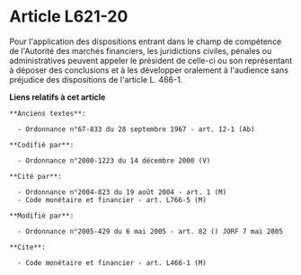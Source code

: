 # Article L621-20

Pour l'application des dispositions entrant dans le champ de compétence de l'Autorité des marchés financiers, les
juridictions civiles, pénales ou administratives peuvent appeler le président de celle-ci ou son représentant à déposer des
conclusions et à les développer oralement à l'audience sans préjudice des dispositions de l'article L. 466-1.

**Liens relatifs à cet article**

	**Anciens textes**:

	  - Ordonnance n°67-833 du 28 septembre 1967 - art. 12-1 (Ab)

	**Codifié par**:

	  - Ordonnance n°2000-1223 du 14 décembre 2000 (V)

	**Cité par**:

	  - Ordonnance n°2004-823 du 19 août 2004 - art. 1 (M)
	  - Code monétaire et financier - art. L766-5 (M)

	**Modifié par**:

	  - Ordonnance n°2005-429 du 6 mai 2005 - art. 82 () JORF 7 mai 2005

	**Cite**:

	  - Code monétaire et financier - art. L466-1 (M)
